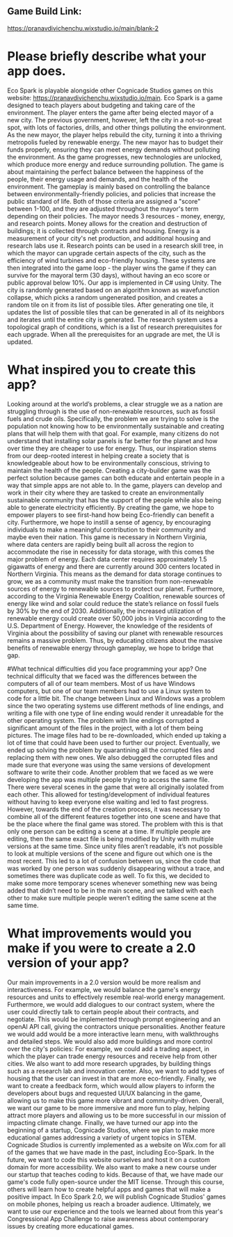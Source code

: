 ## Game Build Link:
https://pranavdivichenchu.wixstudio.io/main/blank-2

# Please briefly describe what your app does.
Eco Spark is playable alongside other Cognicade Studios games on this website: https://pranavdivichenchu.wixstudio.io/main.
Eco Spark is a game designed to teach players about budgeting and taking care of the environment. The player enters the game after being elected mayor of a new city. The previous government, however, left the city in a not-so-great spot, with lots of factories, drills, and other things polluting the environment. As the new mayor, the player helps rebuild the city, turning it into a thriving metropolis fueled by renewable energy. The new mayor has to budget their funds properly, ensuring they can meet energy demands without polluting the environment. As the game progresses, new technologies are unlocked, which produce more energy and reduce surrounding pollution. The game is about maintaining the perfect balance between the happiness of the people, their energy usage and demands, and the health of the environment.
The gameplay is mainly based on controlling the balance between environmentally-friendly policies, and policies that increase the public standard of life. Both of those criteria are assigned a "score" between 1-100, and they are adjusted throughout the mayor's term depending on their policies. The mayor needs 3 resources - money, energy, and research points. Money allows for the creation and destruction of buildings; it is collected through contracts and housing. Energy is a measurement of your city's net production, and additional housing and research labs use it. Research points can be used in a research skill tree, in which the mayor can upgrade certain aspects of the city, such as the efficiency of wind turbines and eco-friendly housing. These systems are then integrated into the game loop - the player wins the game if they can survive for the mayoral term (30 days), without having an eco score or public approval below 10%.
Our app is implemented in C# using Unity. The city is randomly generated based on an algorithm known as wavefunction collapse, which picks a random ungenerated position, and creates a random tile on it from its list of possible tiles. After generating one tile, it updates the list of possible tiles that can be generated in all of its neighbors and iterates until the entire city is generated. The research system uses a topological graph of conditions, which is a list of research prerequisites for each upgrade. When all the prerequisites for an upgrade are met, the UI is updated.

# What inspired you to create this app?
Looking around at the world’s problems, a clear struggle we as a nation are struggling through is the use of non-renewable resources, such as fossil fuels and crude oils. Specifically, the problem we are trying to solve is the population not knowing how to be environmentally sustainable and creating plans that will help them with that goal. For example, many citizens do not understand that installing solar panels is far better for the planet and how over time they are cheaper to use for energy. Thus, our inspiration stems from our deep-rooted interest in helping create a society that is knowledgeable about how to be environmentally conscious, striving to maintain the health of the people. 
Creating a city-builder game was the perfect solution because games can both educate and entertain people in a way that simple apps are not able to. In the game, players can develop and work in their city where they are tasked to create an environmentally sustainable community that has the support of the people while also being able to generate electricity efficiently. By creating the game, we hope to empower players to see first-hand how being Eco-friendly can benefit a city. Furthermore, we hope to instill a sense of agency, by encouraging individuals to make a meaningful contribution to their community and maybe even their nation. 
This game is necessary in Northern Virginia, where data centers are rapidly being built all across the region to accommodate the rise in necessity for data storage, with this comes the major problem of energy. Each data center requires approximately 1.5 gigawatts of energy and there are currently around 300 centers located in Northern Virginia. This means as the demand for data storage continues to grow, we as a community must make the transition from non-renewable sources of energy to renewable sources to protect our planet. 
Furthermore, according to the Virginia Renewable Energy Coalition, renewable sources of energy like wind and solar could reduce the state’s reliance on fossil fuels by 30% by the end of 2030. Additionally, the increased utilization of renewable energy could create over 50,000 jobs in Virginia according to the U.S. Department of Energy. However, the knowledge of the residents of Virginia about the possibility of saving our planet with renewable resources remains a massive problem. Thus, by educating citizens about the massive benefits of renewable energy through gameplay, we hope to bridge that gap. 

#What technical difficulties did you face programming your app?
One technical difficulty that we faced was the differences between the computers of all of our team members. Most of us have Windows computers, but one of our team members had to use a Linux system to code for a little bit. The change between Linux and Windows was a problem since the two operating systems use different methods of line endings, and writing a file with one type of line ending would render it unreadable for the other operating system. The problem with line endings corrupted a significant amount of the files in the project, with a lot of them being pictures. The image files had to be re-downloaded, which ended up taking a lot of time that could have been used to further our project. Eventually, we ended up solving the problem by quarantining all the corrupted files and replacing them with new ones. We also debugged the corrupted files and made sure that everyone was using the same versions of development software to write their code.
Another problem that we faced as we were developing the app was multiple people trying to access the same file. There were several scenes in the game that were all originally isolated from each other. This allowed for testing/development of individual features without having to keep everyone else waiting and led to fast progress. However, towards the end of the creation process, it was necessary to combine all of the different features together into one scene and have that be the place where the final game was stored. The problem with this is that only one person can be editing a scene at a time. If multiple people are editing, then the same exact file is being modified by Unity with multiple versions at the same time. Since unity files aren’t readable, it’s not possible to look at multiple versions of the scene and figure out which one is the most recent. This led to a lot of confusion between us, since the code that was worked by one person was suddenly disappearing without a trace, and sometimes there was duplicate code as well. To fix this, we decided to make some more temporary scenes whenever something new was being added that didn’t need to be in the main scene, and we talked with each other to make sure multiple people weren’t editing the same scene at the same time.

# What improvements would you make if you were to create a 2.0 version of your app?
Our main improvements in a 2.0 version would be more realism and interactiveness. For example, we would balance the game's energy resources and units to effectively resemble real-world energy management. Furthermore, we would add dialogues to our contract system, where the user could directly talk to certain people about their contracts, and negotiate. This would be implemented through prompt engineering and an openAI API call, giving the contractors unique personalities. Another feature we would add would be a more interactive learn menu, with walkthroughs and detailed steps.
We would also add more buildings and more control over the city's policies: For example, we could add a trading aspect, in which the player can trade energy resources and receive help from other cities. We also want to add more research upgrades, by building things such as a research lab and innovation center. Also, we want to add types of housing that the user can invest in that are more eco-friendly. Finally, we want to create a feedback form, which would allow players to inform the developers about bugs and requested UI/UX balancing in the game, allowing us to make this game more vibrant and community-driven.
Overall, we want our game to be more immersive and more fun to play, helping attract more players and allowing us to be more successful in our mission of impacting climate change.
Finally, we have turned our app into the beginning of a startup, Cognicade Studios, where we plan to make more educational games addressing a variety of urgent topics in STEM. Cognicade Studios is currently implemented as a website on Wix.com for all of the games that we have made in the past, including Eco-Spark. In the future, we want to code this website ourselves and host it on a custom domain for more accessibility. We also want to make a new course under our startup that teaches coding to kids. Because of that, we have made our game's code fully open-source under the MIT license. Through this course, others will learn how to create helpful apps and games that will make a positive impact. In Eco Spark 2.0, we will publish Cognicade Studios' games on mobile phones, helping us reach a broader audience. Ultimately, we want to use our experience and the tools we learned about from this year's Congressional App Challenge to raise awareness about contemporary issues by creating more educational games.
